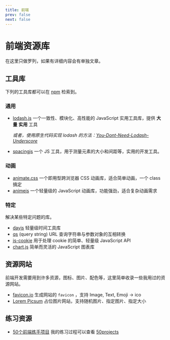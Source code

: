 ```yaml
---
title: 前端
prev: false
next: false
---
```


# 前端资源库

在这里只做罗列，如果有详细内容会有单独文章。

## 工具库

下列的工具库都可以在 [npm](https://www.npmjs.com/) 检索到。

### 通用

- [lodash.js](https://lodash.com/) 一个一致性、模块化、高性能的 JavaScript 实用工具库，提供 **大量** **实用** 工具

    *或者，使用原生代码实现 lodash 的方法：[You-Dont-Need-Lodash-Underscore](https://github.com/you-dont-need/You-Dont-Need-Lodash-Underscore)*

- [spacingjs](https://spacingjs.com/) 一个 JS 工具，用于测量元素的大小和间距等，实用的开发工具。

### 动画

- [animate.css](https://animate.style/) 一个即用型跨浏览器 CSS 动画库，适合简单动画，一个 class 搞定
- [animejs](https://animejs.com/) 一个轻量级的 JavaScript 动画库，功能强劲，适合复杂动画需求

### 特定

解决某些特定问题的库。

- [dayjs](https://day.js.org/) 轻量级时间工具库
- [qs](https://github.com/ljharb/qs#readme) (query string) URL 查询字符串与参数对象的互相转换
- [js-cookie](https://github.com/js-cookie/js-cookie#readme) 用于处理 cookie 的简单、轻量级 JavaScript API
- [chart.js](https://www.chartjs.org/docs/latest/) 简单而灵活的 JavaScript 图表库

## 资源网站

前端开发需要用到许多资源，图标、图片、配色等，这里简单收录一些我用过的资源网站。

- [favicon.io](https://favicon.io/) 生成网站的 `favicon` ，支持 Image, Text, Emoji -> ico
- [Lorem Picsum](https://picsum.photos/) 占位图片网站，支持随机图片、指定图片、指定大小

## 练习资源

- [50个前端练手项目](https://github.com/bradtraversy/50projects50days) 我的练习过程可以查看 [50projects](/articles/50projects50days/)
